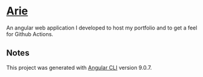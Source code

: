 # [Arie](http://myrmoa.github.io)
An angular web application I developed to host my portfolio and to get a feel for Github Actions. 

## Notes
This project was generated with [Angular CLI](https://github.com/angular/angular-cli) version 9.0.7.
